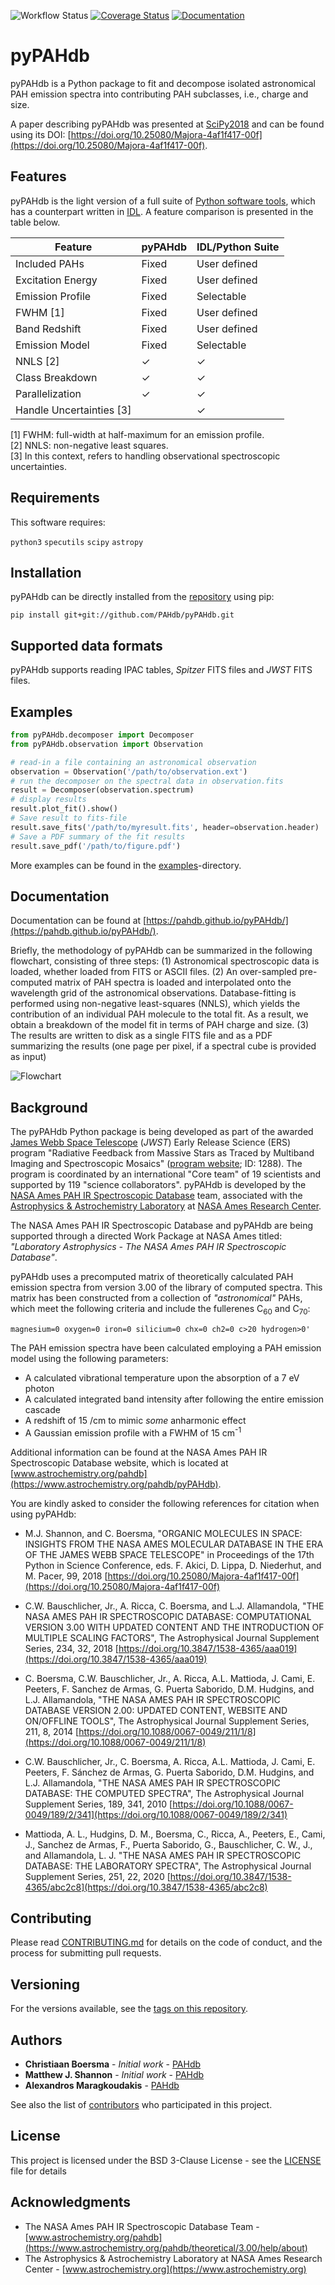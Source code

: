 ![Workflow
Status](https://github.com/pahdb/pyPAHdb/actions/workflows/ci.yml/badge.svg)
[![Coverage
Status](https://codecov.io/gh/PAHdb/pyPAHdb/graph/badge.svg)](https://codecov.io/gh/PAHdb/pyPAHdb)
[![Documentation](https://img.shields.io/badge/docs-available-brightgreen.svg)](https://pahdb.github.io/pyPAHdb/)

# pyPAHdb

pyPAHdb is a Python package to fit and decompose isolated astronomical PAH
emission spectra into contributing PAH subclasses, i.e., charge and size.

A paper describing pyPAHdb was presented at
[SciPy2018](https://scipy2018.scipy.org) and can be found using its DOI:
[https://doi.org/10.25080/Majora-4af1f417-00f](https://doi.org/10.25080/Majora-4af1f417-00f).

## Features

pyPAHdb is the light version of a full suite of [Python software
tools](https://github.com/PAHdb/AmesPAHdbPythonSuite), which has a counterpart
written in [IDL](https://github.com/PAHdb/AmesPAHdbIDLSuite). A feature
comparison is presented in the table below.

| Feature                  | pyPAHdb | IDL/Python Suite |
| ------------------------ | ------- | ---------------- |
| Included PAHs            | Fixed   | User defined     |
| Excitation Energy        | Fixed   | User defined     |
| Emission Profile         | Fixed   | Selectable       |
| FWHM [1]                 | Fixed   | User defined     |
| Band Redshift            | Fixed   | User defined     |
| Emission Model           | Fixed   | Selectable       |
| NNLS [2]                 | ✓       | ✓                |
| Class Breakdown          | ✓       | ✓                |
| Parallelization          | ✓       | ✓                |
| Handle Uncertainties [3] |         | ✓                |

[1] FWHM: full-width at half-maximum for an emission profile.\
[2] NNLS: non-negative least squares.\
[3] In this context, refers to handling observational spectroscopic
uncertainties.

## Requirements

This software requires:

`python3` `specutils` `scipy` `astropy`

## Installation

pyPAHdb can be directly installed from the
[repository](https://github.com/PAHdb/pyPAHdb) using pip:

`pip install git+git://github.com/PAHdb/pyPAHdb.git`

## Supported data formats

pyPAHdb supports reading IPAC tables, _Spitzer_ FITS files and _JWST_ FITS files.

## Examples

```python
from pyPAHdb.decomposer import Decomposer
from pyPAHdb.observation import Observation

# read-in a file containing an astronomical observation
observation = Observation('/path/to/observation.ext')
# run the decomposer on the spectral data in observation.fits
result = Decomposer(observation.spectrum)
# display results
result.plot_fit().show()
# Save result to fits-file
result.save_fits('/path/to/myresult.fits', header=observation.header)
# Save a PDF summary of the fit results
result.save_pdf('/path/to/figure.pdf')
```

More examples can be found in the [examples](examples)-directory.

## Documentation

Documentation can be found at
[https://pahdb.github.io/pyPAHdb/](https://pahdb.github.io/pyPAHdb/).

Briefly, the methodology of pyPAHdb can be summarized in the following
flowchart, consisting of three steps: (1) Astronomical spectroscopic data is
loaded, whether loaded from FITS or ASCII files. (2) An over-sampled
pre-computed matrix of PAH spectra is loaded and interpolated onto the
wavelength grid of the astronomical observations. Database-fitting is performed
using non-negative least-squares (NNLS), which yields the contribution of an
individual PAH molecule to the total fit. As a result, we obtain a breakdown of
the model fit in terms of PAH charge and size. (3) The results are written to
disk as a single FITS file and as a PDF summarizing the results (one page per
pixel, if a spectral cube is provided as input)

![Flowchart](docs/source/figures/fig_flowchart.png)

## Background

The pyPAHdb Python package is being developed as part of the awarded [James Webb
Space Telescope](https://www.jwst.nasa.gov/) (_JWST_) Early Release Science
(ERS) program "Radiative Feedback from Massive Stars as Traced by Multiband
Imaging and Spectroscopic Mosaics" ([program website](http://pdrs4all.org/); ID:
1288). The program is coordinated by an international "Core team" of 19
scientists and supported by 119 "science collaborators". pyPAHdb is developed by
the [NASA Ames PAH IR Spectroscopic
Database](https://www.astrochemistry.org/pahdb/) team, associated with the
[Astrophysics & Astrochemistry Laboratory](https://www.astrochemistry.org) at
[NASA Ames Research Center](https://www.nasa.gov/centers/ames).

The NASA Ames PAH IR Spectroscopic Database and pyPAHdb are being supported
through a directed Work Package at NASA Ames titled: _"Laboratory Astrophysics -
The NASA Ames PAH IR Spectroscopic Database"_.

pyPAHdb uses a precomputed matrix of theoretically calculated PAH emission
spectra from version 3.00 of the library of computed spectra. This matrix has
been constructed from a collection of _"astronomical"_ PAHs, which meet the
following criteria and include the fullerenes C<sub>60</sub> and C<sub>70</sub>:

```IDL
magnesium=0 oxygen=0 iron=0 silicium=0 chx=0 ch2=0 c>20 hydrogen>0'
```

The PAH emission spectra have been calculated employing a PAH emission model
using the following parameters:

- A calculated vibrational temperature upon the absorption of a 7 eV photon
- A calculated integrated band intensity after following the entire emission
  cascade
- A redshift of 15 /cm to mimic _some_ anharmonic effect
- A Gaussian emission profile with a FWHM of 15 cm<sup>-1</sup>

Additional information can be found at the NASA Ames PAH IR Spectroscopic
Database website, which is located at
[www.astrochemistry.org/pahdb](https://www.astrochemistry.org/pahdb/pyPAHdb).

You are kindly asked to consider the following references for citation when
using pyPAHdb:

- M.J. Shannon, and C. Boersma, "ORGANIC MOLECULES IN SPACE: INSIGHTS FROM THE
  NASA AMES MOLECULAR DATABASE IN THE ERA OF THE JAMES WEBB SPACE TELESCOPE" in
  Proceedings of the 17th Python in Science Conference, eds. F. Akici, D. Lippa,
  D. Niederhut, and M. Pacer, 99, 2018
  [https://doi.org/10.25080/Majora-4af1f417-00f](https://doi.org/10.25080/Majora-4af1f417-00f)

- C.W. Bauschlicher, Jr., A. Ricca, C. Boersma, and L.J. Allamandola, "THE NASA
  AMES PAH IR SPECTROSCOPIC DATABASE: COMPUTATIONAL VERSION 3.00 WITH UPDATED
  CONTENT AND THE INTRODUCTION OF MULTIPLE SCALING FACTORS", The Astrophysical
  Journal Supplement Series, 234, 32, 2018
  [https://doi.org/10.3847/1538-4365/aaa019](https://doi.org/10.3847/1538-4365/aaa019)

- C. Boersma, C.W. Bauschlicher, Jr., A. Ricca, A.L. Mattioda, J. Cami, E.
  Peeters, F. Sanchez de Armas, G. Puerta Saborido, D.M. Hudgins, and L.J.
  Allamandola, "THE NASA AMES PAH IR SPECTROSCOPIC DATABASE VERSION 2.00:
  UPDATED CONTENT, WEBSITE AND ON/OFFLINE TOOLS", The Astrophysical Journal
  Supplement Series, 211, 8, 2014
  [https://doi.org/10.1088/0067-0049/211/1/8](https://doi.org/10.1088/0067-0049/211/1/8)

- C.W. Bauschlicher, Jr., C. Boersma, A. Ricca, A.L. Mattioda, J. Cami, E.
  Peeters, F. S&#225;nchez de Armas, G. Puerta Saborido, D.M. Hudgins, and L.J.
  Allamandola, "THE NASA AMES PAH IR SPECTROSCOPIC DATABASE: THE COMPUTED
  SPECTRA", The Astrophysical Journal Supplement Series, 189, 341, 2010
  [https://doi.org/10.1088/0067-0049/189/2/341](https://doi.org/10.1088/0067-0049/189/2/341)

- Mattioda, A. L., Hudgins, D. M., Boersma, C., Ricca, A., Peeters, E., Cami,
  J., Sanchez de Armas, F., Puerta Saborido, G., Bauschlicher, C. W., J., and
  Allamandola, L. J. "THE NASA AMES PAH IR SPECTROSCOPIC DATABASE: THE
  LABORATORY SPECTRA", The Astrophysical Journal Supplement Series, 251, 22,
  2020
  [https://doi.org/10.3847/1538-4365/abc2c8](https://doi.org/10.3847/1538-4365/abc2c8)

## Contributing

Please read [CONTRIBUTING.md](CONTRIBUTING.md) for details on the code of
conduct, and the process for submitting pull requests.

## Versioning

For the versions available, see the [tags on this
repository](https://github.com/pahdb/pyPAHdb/tags).

## Authors

- **Christiaan Boersma** - _Initial work_ - [PAHdb](https://github.com/pahdb)
- **Matthew J. Shannon** - _Initial work_ - [PAHdb](https://github.com/pahdb)
- **Alexandros Maragkoudakis** - [PAHdb](https://github.com/pahdb)

See also the list of [contributors](AUTHORS.md) who participated in this
project.

## License

This project is licensed under the BSD 3-Clause License - see the
[LICENSE](LICENSE) file for details

## Acknowledgments

- The NASA Ames PAH IR Spectroscopic Database Team -
  [www.astrochemistry.org/pahdb](https://www.astrochemistry.org/pahdb/theoretical/3.00/help/about)
- The Astrophysics & Astrochemistry Laboratory at NASA Ames Research Center -
  [www.astrochemistry.org](https://www.astrochemistry.org)
